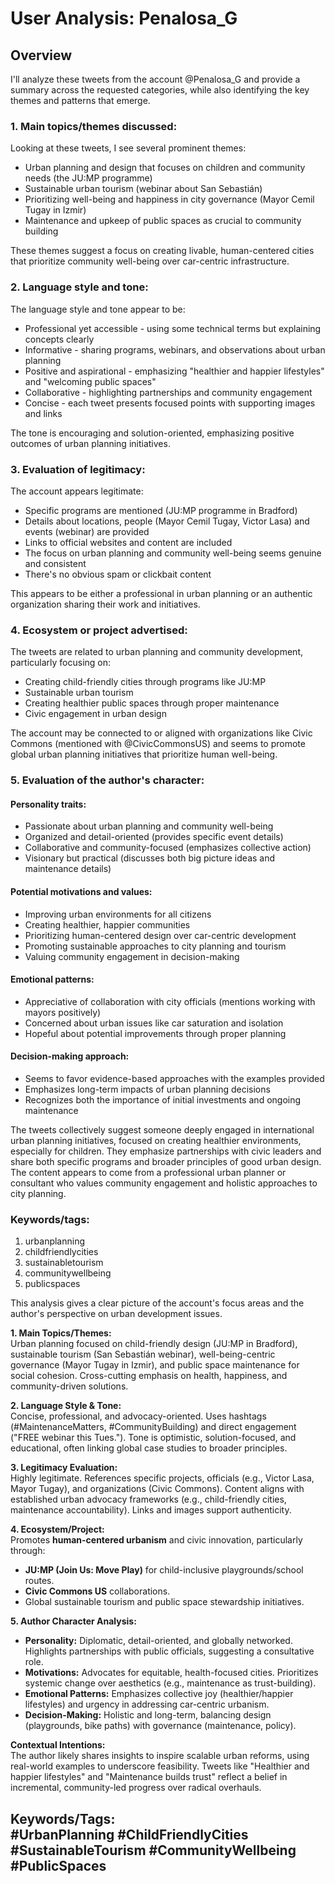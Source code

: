 # User Analysis: Penalosa_G

## Overview

<think>
I'll analyze these tweets from the account @Penalosa_G and provide a summary across the requested categories, while also identifying the key themes and patterns that emerge.

### 1. Main topics/themes discussed:
Looking at these tweets, I see several prominent themes:
- Urban planning and design that focuses on children and community needs (the JU:MP programme)
- Sustainable urban tourism (webinar about San Sebastián)
- Prioritizing well-being and happiness in city governance (Mayor Cemil Tugay in Izmir)
- Maintenance and upkeep of public spaces as crucial to community building

These themes suggest a focus on creating livable, human-centered cities that prioritize community well-being over car-centric infrastructure.

### 2. Language style and tone:
The language style and tone appear to be:
- Professional yet accessible - using some technical terms but explaining concepts clearly
- Informative - sharing programs, webinars, and observations about urban planning
- Positive and aspirational - emphasizing "healthier and happier lifestyles" and "welcoming public spaces"
- Collaborative - highlighting partnerships and community engagement
- Concise - each tweet presents focused points with supporting images and links

The tone is encouraging and solution-oriented, emphasizing positive outcomes of urban planning initiatives.

### 3. Evaluation of legitimacy:
The account appears legitimate:
- Specific programs are mentioned (JU:MP programme in Bradford)
- Details about locations, people (Mayor Cemil Tugay, Victor Lasa) and events (webinar) are provided
- Links to official websites and content are included
- The focus on urban planning and community well-being seems genuine and consistent
- There's no obvious spam or clickbait content

This appears to be either a professional in urban planning or an authentic organization sharing their work and initiatives.

### 4. Ecosystem or project advertised:
The tweets are related to urban planning and community development, particularly focusing on:
- Creating child-friendly cities through programs like JU:MP
- Sustainable urban tourism
- Creating healthier public spaces through proper maintenance
- Civic engagement in urban design

The account may be connected to or aligned with organizations like Civic Commons (mentioned with @CivicCommonsUS) and seems to promote global urban planning initiatives that prioritize human well-being.

### 5. Evaluation of the author's character:

#### Personality traits:
- Passionate about urban planning and community well-being
- Organized and detail-oriented (provides specific event details)
- Collaborative and community-focused (emphasizes collective action)
- Visionary but practical (discusses both big picture ideas and maintenance details)

#### Potential motivations and values:
- Improving urban environments for all citizens
- Creating healthier, happier communities
- Prioritizing human-centered design over car-centric development
- Promoting sustainable approaches to city planning and tourism
- Valuing community engagement in decision-making

#### Emotional patterns:
- Appreciative of collaboration with city officials (mentions working with mayors positively)
- Concerned about urban issues like car saturation and isolation
- Hopeful about potential improvements through proper planning

#### Decision-making approach:
- Seems to favor evidence-based approaches with the examples provided
- Emphasizes long-term impacts of urban planning decisions
- Recognizes both the importance of initial investments and ongoing maintenance

The tweets collectively suggest someone deeply engaged in international urban planning initiatives, focused on creating healthier environments, especially for children. They emphasize partnerships with civic leaders and share both specific programs and broader principles of good urban design. The content appears to come from a professional urban planner or consultant who values community engagement and holistic approaches to city planning.

### Keywords/tags:
1. urbanplanning
2. childfriendlycities
3. sustainabletourism
4. communitywellbeing
5. publicspaces

This analysis gives a clear picture of the account's focus areas and the author's perspective on urban development issues.
</think>

**1. Main Topics/Themes:**  
Urban planning focused on child-friendly design (JU:MP in Bradford), sustainable tourism (San Sebastián webinar), well-being-centric governance (Mayor Tugay in Izmir), and public space maintenance for social cohesion. Cross-cutting emphasis on health, happiness, and community-driven solutions.

**2. Language Style & Tone:**  
Concise, professional, and advocacy-oriented. Uses hashtags (#MaintenanceMatters, #CommunityBuilding) and direct engagement ("FREE webinar this Tues."). Tone is optimistic, solution-focused, and educational, often linking global case studies to broader principles.

**3. Legitimacy Evaluation:**  
Highly legitimate. References specific projects, officials (e.g., Victor Lasa, Mayor Tugay), and organizations (Civic Commons). Content aligns with established urban advocacy frameworks (e.g., child-friendly cities, maintenance accountability). Links and images support authenticity.

**4. Ecosystem/Project:**  
Promotes **human-centered urbanism** and civic innovation, particularly through:  
- **JU:MP (Join Us: Move Play)** for child-inclusive playgrounds/school routes.  
- **Civic Commons US** collaborations.  
- Global sustainable tourism and public space stewardship initiatives.  

**5. Author Character Analysis:**  
- **Personality:** Diplomatic, detail-oriented, and globally networked. Highlights partnerships with public officials, suggesting a consultative role.  
- **Motivations:** Advocates for equitable, health-focused cities. Prioritizes systemic change over aesthetics (e.g., maintenance as trust-building).  
- **Emotional Patterns:** Emphasizes collective joy (healthier/happier lifestyles) and urgency in addressing car-centric urbanism.  
- **Decision-Making:** Holistic and long-term, balancing design (playgrounds, bike paths) with governance (maintenance, policy).  

**Contextual Intentions:**  
The author likely shares insights to inspire scalable urban reforms, using real-world examples to underscore feasibility. Tweets like "Healthier and happier lifestyles" and "Maintenance builds trust" reflect a belief in incremental, community-led progress over radical overhauls.

**Keywords/Tags:**  
#UrbanPlanning #ChildFriendlyCities #SustainableTourism #CommunityWellbeing #PublicSpaces
---
